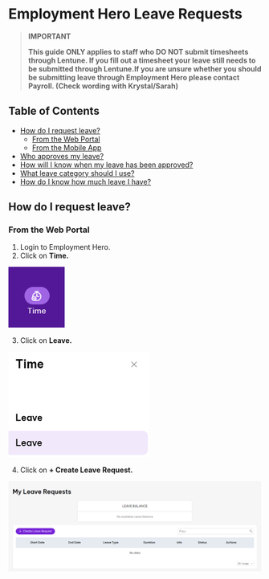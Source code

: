 # Employment Hero Leave Requests

>**IMPORTANT**
>
>**This guide ONLY applies to staff who DO NOT submit timesheets through Lentune. If you fill out a timesheet your leave still needs to be submitted through Lentune.If you are unsure whether you should be submitting leave through Employment Hero please contact Payroll. (Check wording with Krystal/Sarah)**

## Table of Contents 
- [How do I request leave?](#item-one)
  - [From the Web Portal](#item-one-one)
  - [From the Mobile App](#item-one-two)
- [Who approves my leave?](#item-two)
- [How will I know when my leave has been approved?](#item-two)
- [What leave category should I use?](#item-three)
- [How do I know how much leave I have?](#item-three)

 <!-- headings -->
 <a id="item-one"></a>
 ## How do I request leave?

 <a id="item-one-one"></a>
### From the Web Portal

1. Login to Employment Hero.
2. Click on **Time.**
   
![Time menu icon](https://github.com/cookbrothersconstruction/documentation/blob/main/images/Time%20Icon.png)

3. Click on **Leave.**

![Leave menu](https://github.com/cookbrothersconstruction/documentation/blob/main/images/Leave%20Menu.png)

4. Click on **+ Create Leave Request.**

![+ Create Leave Request](https://github.com/cookbrothersconstruction/documentation/blob/main/images/My%20leave%20requests%20screen.png)  



